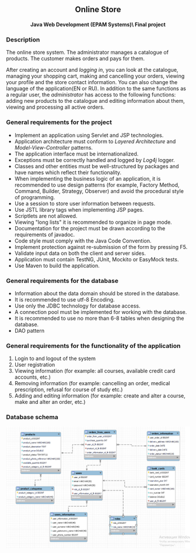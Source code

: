 <h2 align="center">Online Store</h2>
<h4 align="center">Java Web Development (EPAM Systems)\
Final project</h4>



### Description
The online store system. The administrator manages a catalogue of products. The customer makes orders and pays for them.

After creating an account and *logging in*, you can look at the catalogue, managing your shopping cart, making and cancelling your orders, viewing your profile and the store contact information. You can also change the language of the application(EN or RU).
In addition to the same functions as a regular user, the *administrator* has access to the following functions: adding new products to the catalogue and editing information about them, viewing and processing all active orders.

### General requirements for the project ###

* Implement an application using Servlet and JSP technologies.
* Application architecture must conform to *Layered Architecture* and *Model-View-Controller* patterns.
* The application interface must be internationalized.
* Exceptions must be correctly handled and logged by *Log4j* logger.
* Classes and other entities must be well-structured by packages and have names which reflect their functionality.
* When implementing the business logic of an application, it is recommended to use design patterns (for example, Factory Method, Command, Builder, Strategy, Observer)
and avoid the procedural style of programming.
* Use a session to store user information between requests.
* Use JSTL library tags when implementing JSP pages.
* Scriptlets are not allowed.
* Viewing "long lists" it is recommended to organize in page mode.
* Documentation for the project must be drawn according to the requirements of javadoc.
* Code style must comply with the Java Code Convention.
* Implement protection against re-submission of the form by pressing F5.
* Validate input data on both the client and server sides.
* Application must contain TestNG, JUnit, Mockito or EasyMock tests.
* Use Maven to build the application.

### General requirements for the database ###
* Information about the data domain should be stored in the database.
* It is recommended to use utf-8 Encoding.
* Use only the JDBC technology for database access.
* A connection pool must be implemented for working with the database.
* It is recommended to use no more than 6-8 tables when designing the database.
* DAO pattern

### General requirements for the functionality of the application ###

1. Login to and logout of the system  
2. User registration  
3. Viewing information (for example: all courses, available credit card accounts, etc.)
4. Removing information (for example: cancelling an order, medical prescription, refusal for course of study etc.)  
5. Adding and editing information (for example: create and alter a course, make and alter an order, etc.)

### Database schema ###
![](src/main/webapp/static/images/database-schema.png)
